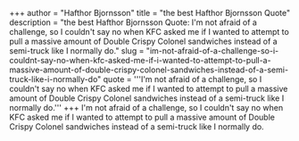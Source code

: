+++
author = "Hafthor Bjornsson"
title = "the best Hafthor Bjornsson Quote"
description = "the best Hafthor Bjornsson Quote: I'm not afraid of a challenge, so I couldn't say no when KFC asked me if I wanted to attempt to pull a massive amount of Double Crispy Colonel sandwiches instead of a semi-truck like I normally do."
slug = "im-not-afraid-of-a-challenge-so-i-couldnt-say-no-when-kfc-asked-me-if-i-wanted-to-attempt-to-pull-a-massive-amount-of-double-crispy-colonel-sandwiches-instead-of-a-semi-truck-like-i-normally-do"
quote = '''I'm not afraid of a challenge, so I couldn't say no when KFC asked me if I wanted to attempt to pull a massive amount of Double Crispy Colonel sandwiches instead of a semi-truck like I normally do.'''
+++
I'm not afraid of a challenge, so I couldn't say no when KFC asked me if I wanted to attempt to pull a massive amount of Double Crispy Colonel sandwiches instead of a semi-truck like I normally do.
